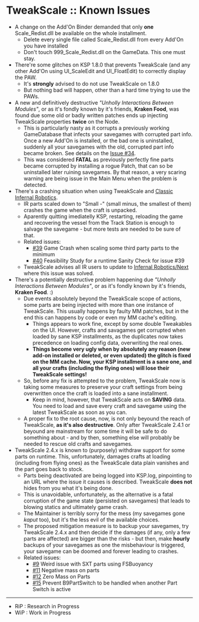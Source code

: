 # TweakScale :: Known Issues

* A change on the Add'On Binder demanded that only **one** Scale_Redist.dll be available on the whole installment.
	+ Delete every single file called Scale_Redist.dll from every Add'On you have installed
	+ Don't touch 999_Scale_Redist.dll on the GameData. This one must stay.
* There're some glitches on KSP 1.8.0 that prevents TweakScale (and any other Add'On using UI_ScaleEdit and UI_FloatEdit) to correctly display the PAW.
	+ It's **strongly** advised to do not use TweakScale on 1.8.0
	+ But nothing bad will happen, other than a hard time trying to use the PAWs.
* A new and definitively destructive *"Unholly Interactions Between Modules"*, or as it's fondly known by it's friends, **Kraken Food**, was found due some old or badly written patches ends up injecting TweakScale properties **twice** on the Node.
	+ This is particularly nasty as it corrupts a previously working GameDatabase that infects your savegames with corrupted part info. Once a new Add'On is installed, or the bad one is uninstalled, suddenly all your savegames with the old, corrupted part info became broken. See details on the [Issue #34](https://github.com/net-lisias-ksp/TweakScale/issues/34).
	+ This was considered **FATAL** as previously perfectly fine parts became corrupted by installing a rogue Patch, that can so be uninstalled later ruining savegames. By that reason, a very scaring warning are being issue in the Main Menu when the problem is detected.
* There's a crashing situation when using TweakScale and [Classic Infernal Robotics](https://github.com/MagicSmokeIndustries/InfernalRobotics).
	+ IR parts scaled down to "Small -" (small minus, the smallest of them) crashes the game when the craft is unpacked.
	+ Aparently quitting imediatelly KSP, restarting, reloading the game and recovering the vessel from the Track Station is enough to salvage the savegame - but more tests are needed to be sure of that.
	+ Related issues:
		- [#39](https://github.com/net-lisias-ksp/TweakScale/issues/39) Game Crash when scaling some third party parts to the minimum
		- [#40](https://github.com/net-lisias-ksp/TweakScale/issues/40) Feasibility Study for a runtime Sanity Check for issue #39
	+ TweakScale advises all IR users to update to [Infernal Robotics/Next](https://github.com/meirumeiru/InfernalRobotics) where this issue was solved.
* There's a potentially destructive problem happening due *"Unholly Interactions Between Modules"*, or as it's fondly known by it's friends, **Kraken Food**. :)
	+ Due events absolutely beyond the TweakScale scope of actions,  some parts are being injected with more than one instance of TweakScale. This usually happens by faulty MM patches, but in the end this can happens by code or even my MM cache's editing.
		- Things appears to work fine, except by some double Tweakables on the UI. However, crafts and savagames get corrupted when loaded by sane KSP installments, as the duplicates now takes precedence on loading config data, overwriting the real ones.
		- **Things become very ugly when by absolutely any reason (new add-on installed or deleted, or even updated) the glitch is fixed on the MM cache. Now, your KSP installment is a sane one, and all your crafts (including the flying ones) will lose their TweakScale settings!**
	+ So, before any fix is attempted to the problem, TweakScale now is taking some measures to preserve your craft settings from being overwritten once the craft is loaded into a sane installment.
		- Keep in mind, however, that TweakScale acts on **SAVING** data. You need to load and save every craft and savegame using the latest TweakScale as soon as you can. 
	+ A proper fix to the root cause, now, is not only beyound the reach of TweakScale, **as it's also destructive**. Only after TweakScale 2.4.1 or beyound are mainstream for some time it will be safe to do something about - and by then, something else will probably be needed to rescue old crafts and savegames. 
* TweakScale 2.4.x is known to (purposely) withdraw support for some parts on runtime. This, unfortunately, damages crafts at loading (including from flying ones) as the TweakScale data plain vanishes and the part goes back to stock.
	+ Parts being deactivated are being logged into KSP.log, pinpointing to an URL where the issue it causes is described. TweakScale **does not** hides from you what it's being done.
	+ This is unavoidable, unfortunately, as the alternative is a fatal corruption of the game state (persisted on savegames) that leads to blowing statics and ultimately game crash.
	+ The Maintainer is terribly sorry for the mess (my savegames gone *kaput* too), but it's the less evil of the available choices.
	+ The proposed mitigation measure is to backup your savegames, try TweakScale 2.4.x and then decide if the damages (if any, only a few parts are affected) are bigger than the risks - but then, make **hourly** backups of your savegames as one the misbehaviour is triggered, your savegame can be doomed and forever leading to crashes.
	+ Related issues:
		- [#9](https://github.com/net-lisias-ksp/TweakScale/issues/9) Weird issue with SXT parts using FSBuoyancy
		- [#11](https://github.com/net-lisias-ksp/TweakScale/issues/11) Negative mass on parts
		- [#12](https://github.com/net-lisias-ksp/TweakScale/issues/12) Zero Mass on Parts
		- [#15](https://github.com/net-lisias-ksp/TweakScale/issues/15) Prevent B9PartSwitch to be handled when another Part Switch is active

- - -

* RiP : Research in Progress
* WiP : Work in Progress
